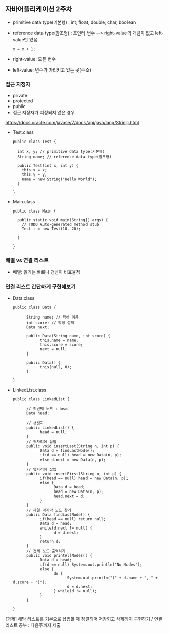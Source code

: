 ## 자바어플리케이션 2주차

* primitive data type(기본형) : int, float, double, char, boolean
* reference data type(참조형) : 포인터 변수 --> right-value의 개념이 없고 left-value만 있음

      x = x + 1;
* right-value: 모든 변수
* left-value: 변수가 가리키고 있는 곳(주소)

### 접근 지정자
* private
* protected
* public
* 접근 지정자가 지정되지 않은 경우

https://docs.oracle.com/javase/7/docs/api/java/lang/String.html

* Test.class

      public class Test {

        int x, y; // primitive data type(기본형)
        String name; // reference data type(참조형)

        public Test(int x, int y) {
          this.x = x;
          this.y = y;
          name = new String("Hello World");
        }

      }
* Main.class

      public class Main {

        public static void main(String[] args) {
          // TODO Auto-generated method stub
          Test t = new Test(10, 20);

        }

      }

### 배열 vs 연결 리스트
* 배열: 읽기는 빠르나 갱신이 비효율적

### 연결 리스트 간단하게 구현해보기
* Data.class

      public class Data {

            String name; // 학생 이름
            int score; // 학생 성적
            Data next;

            public Data(String name, int score) {
                  this.name = name;
                  this.score = score;
                  next = null;
            }

            public Data() {
                  this(null, 0);
            }

      }

* LinkedList.class

      public class LinkedList {

            // 첫번째 노드 : head
            Data head;

            // 생성자
            public LinkedList() {
                  head = null;
            }
            // 뒷자리에 삽입
            public void insertLast(String n, int p) {
                  Data d = findLastNode();
                  if(d == null) head = new Data(n, p);
                  else d.next = new Data(n, p);
            }
            // 앞자리에 삽입
            public void insertFirst(String n, int p) {
                  if(head == null) head = new Data(n, p);
                  else {
                        Data d = head;
                        head = new Data(n, p);
                        head.next = d;
                  }
            }
            // 제일 마지막 노드 찾기
            public Data findLastNode() {
                  if(head == null) return null;
                  Data d = head;
                  while(d.next != null) {
                        d = d.next;
                  }
                  return d;
            }
            // 전체 노드 출력하기
            public void printAllNodes() {
                  Data d = head;
                  if(d == null) System.out.println("No Nodes");
                  else {
                        do {
                              System.out.println("(" + d.name + ", " + d.score + ")");
                              d = d.next;
                        } while(d != null);
                  }
            }

      }



[과제]
해당 리스트를 기본으로 삽입할 때 정렬되어 저장되고
삭제까지 구현하기 / 연결 리스트 공부 : 다음주까지 제출
